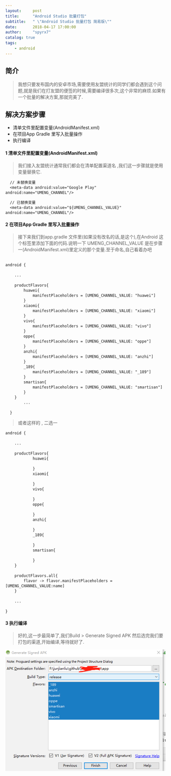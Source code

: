 ```yaml
---
layout:     post
title:      "Android Studio 批量打包"
subtitle:   " \"Android Studio 批量打包 简易版\""
date:       2018-04-17 17:00:00
author:     "spyrx7"
catalog: true
tags:
    - android
---
```


##  简介
> 我想只要发布国内的安卓市场,需要使用友盟统计的同学们都会遇到这个问题,就是我们在打友盟的便签的时候,需要编译很多次,这个非常的麻烦.如果有一个批量的解决方案,那就完美了.

##  解决方案步骤
- 清单文件里配置变量(AndroidManifest.xml)
- 在项目App Gradle 里写入批量操作
- 执行编译


####  1 清单文件里配置变量(AndroidManifest.xml)

> 我们接入友盟统计通常我们都会在清单配置渠道名 ,我们这一步骤就是使用变量替换它.


```
  // 未替换变量
  <meta-data android:value="Google Play" android:name="UMENG_CHANNEL"/>
```

```
  // 已替换变量
  <meta-data android:value="${UMENG_CHANNEL_VALUE}" android:name="UMENG_CHANNEL"/>
```

####  2 在项目App Gradle 里写入批量操作

> 接下来我们到app.gradle 文件里(如果没有改名的话,是这个),在Android 这个标签里添加下面的代码.说明一下 UMENG_CHANNEL_VALUE
是在步骤一(AndroidManifest.xml)里定义的那个变量.至于命名,自己看着办吧

```

android {

    ...

    productFlavors{
        huawei{
            manifestPlaceholders = [UMENG_CHANNEL_VALUE: "huawei"]
        }
        xiaomi{
            manifestPlaceholders = [UMENG_CHANNEL_VALUE: "xiaomi"]
        }
        vivo{
            manifestPlaceholders = [UMENG_CHANNEL_VALUE: "vivo"]
        }
        oppe{
            manifestPlaceholders = [UMENG_CHANNEL_VALUE: "oppe"]
        }
        anzhi{
            manifestPlaceholders = [UMENG_CHANNEL_VALUE: "anzhi"]
        }
        _189{
            manifestPlaceholders = [UMENG_CHANNEL_VALUE: "_189"]
        }
        smartisan{
            manifestPlaceholders = [UMENG_CHANNEL_VALUE: "smartisan"]
        }
    }
        ...

  }
```

> 或者这样的 , 二选一

```
android {

    ...

    productFlavors{
            huawei{
                
            }
            xiaomi{
            
            }
            vivo{
                
            }
            oppe{
            
            }
            anzhi{
            
            }
            _189{
            
            }
            smartisan{
            
            }
    }

    productFlavors.all{
        flavor -> flavor.manifestPlaceholders = [UMENG_CHANNEL_VALUE:name]
    }

    ...

}

```

####  3 执行编译

> 好的,这一步最简单了,我们Build > Generate Signed APK 然后选完我们要打包的渠道,开始编译,等待就好了.

![](./img/in-post/post-alitrip-pd/Androidstudiopiliang.png)